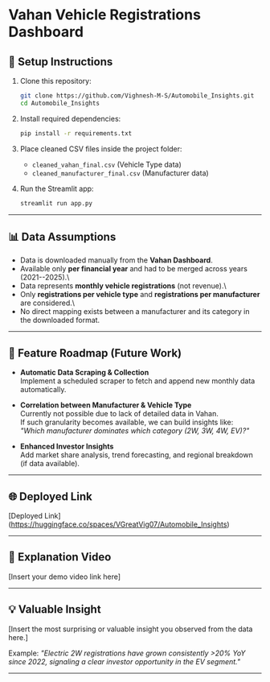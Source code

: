 # Vahan Vehicle Registrations Dashboard

## 📌 Setup Instructions

1.  Clone this repository:

    ``` bash
    git clone https://github.com/Vighnesh-M-S/Automobile_Insights.git
    cd Automobile_Insights
    ```

2.  Install required dependencies:

    ``` bash
    pip install -r requirements.txt
    ```

3.  Place cleaned CSV files inside the project folder:

    -   `cleaned_vahan_final.csv` (Vehicle Type data)
    -   `cleaned_manufacturer_final.csv` (Manufacturer data)

4.  Run the Streamlit app:

    ``` bash
    streamlit run app.py
    ```

------------------------------------------------------------------------

## 📊 Data Assumptions

-   Data is downloaded manually from the **Vahan Dashboard**.
-   Available only **per financial year** and had to be merged across
    years (2021--2025).\
-   Data represents **monthly vehicle registrations** (not revenue).\
-   Only **registrations per vehicle type** and **registrations per
    manufacturer** are considered.\
-   No direct mapping exists between a manufacturer and its category in
    the downloaded format.

------------------------------------------------------------------------

## 🚀 Feature Roadmap (Future Work)

-   **Automatic Data Scraping & Collection**\
    Implement a scheduled scraper to fetch and append new monthly data
    automatically.

-   **Correlation between Manufacturer & Vehicle Type**\
    Currently not possible due to lack of detailed data in Vahan.\
    If such granularity becomes available, we can build insights like:\
    *"Which manufacturer dominates which category (2W, 3W, 4W, EV)?"*

-   **Enhanced Investor Insights**\
    Add market share analysis, trend forecasting, and regional breakdown
    (if data available).

------------------------------------------------------------------------

## 🌐 Deployed Link

\[Deployed Link](https://huggingface.co/spaces/VGreatVig07/Automobile_Insights)

------------------------------------------------------------------------

## 🎥 Explanation Video

\[Insert your demo video link here\]

------------------------------------------------------------------------

## 💡 Valuable Insight

\[Insert the most surprising or valuable insight you observed from the
data here.\]

Example: *"Electric 2W registrations have grown consistently \>20% YoY
since 2022, signaling a clear investor opportunity in the EV segment."*

------------------------------------------------------------------------
